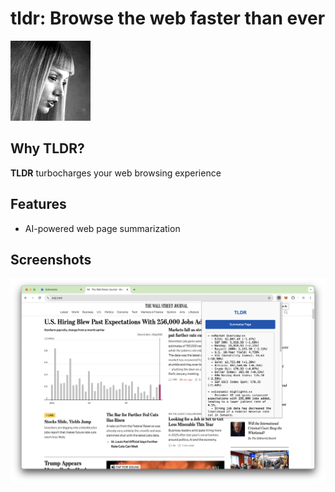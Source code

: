 # tldr: Browse the web faster than ever

![Icon](assets/icon.png)

## Why TLDR?

**TLDR** turbocharges your web browsing experience

## Features

- AI-powered web page summarization

## Screenshots

![TLDR Screenshot](assets/tldr-screenshot.png)
